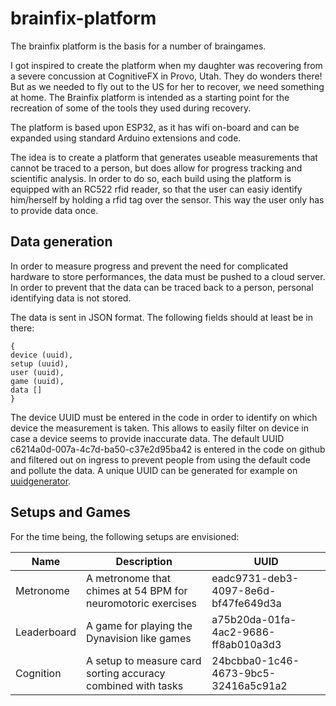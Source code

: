 # brainfix-platform
The brainfix platform is the basis for a number of braingames.

I got inspired to create the platform when my daughter was recovering from a severe concussion at CognitiveFX in Provo, Utah. They do wonders there! But as we needed to fly out to the US for her to recover, we need something at home. The Brainfix platform is intended as a starting point for the recreation of some of the tools they used during recovery.

The platform is based upon ESP32, as it has wifi on-board and can be expanded using standard Arduino extensions and code.

The idea is to create a platform that generates useable measurements that cannot be traced to a person, but does allow for progress tracking and scientific analysis. In order to do so, each build using the platform is equipped with an RC522 rfid reader, so that the user can easiy identify him/herself by holding a rfid tag over the sensor. This way the user only has to provide data once.

## Data generation
In order to measure progress and prevent the need for complicated hardware to store performances, the data must be pushed to a cloud server. In order to prevent that the data can be traced back to a person, personal identifying data is not stored. 

The data is sent in JSON format. The following fields should at least be in there:
```
{
device (uuid),
setup (uuid),
user (uuid),
game (uuid),
data []  
}
```
The device UUID must be entered in the code in order to identify on which device the measurement is taken. This allows to easily filter on device in case a device seems to provide inaccurate data. The default UUID c6214a0d-007a-4c7d-ba50-c37e2d95ba42 is entered in the code on github and filtered out on ingress to prevent people from using the default code and pollute the data. A unique UUID can be generated for example on [uuidgenerator](https://www.uuidgenerator.net/).

## Setups and Games
For the time being, the following setups are envisioned:

| Name             | Description                                                  | UUID                                 |
|------------------|--------------------------------------------------------------|--------------------------------------|
| Metronome        | A metronome that chimes at 54 BPM for neuromotoric exercises | eadc9731-deb3-4097-8e6d-bf47fe649d3a |
| Leaderboard      | A game for playing the Dynavision like games                 | a75b20da-01fa-4ac2-9686-ff8ab010a3d3 |
| Cognition        | A setup to measure card sorting accuracy combined with tasks | 24bcbba0-1c46-4673-9bc5-32416a5c91a2 |
